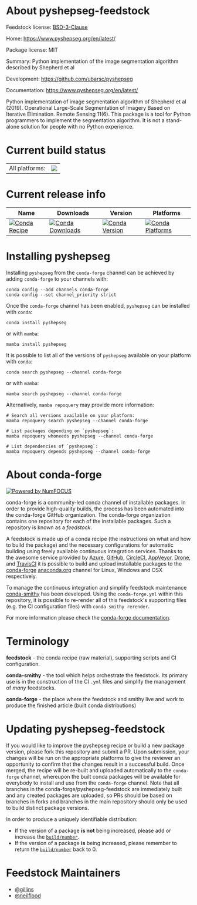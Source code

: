 About pyshepseg-feedstock
=========================

Feedstock license: [BSD-3-Clause](https://github.com/conda-forge/pyshepseg-feedstock/blob/main/LICENSE.txt)

Home: https://www.pyshepseg.org/en/latest/

Package license: MIT

Summary: Python implementation of the image segmentation algorithm described by Shepherd et al

Development: https://github.com/ubarsc/pyshepseg

Documentation: https://www.pyshepseg.org/en/latest/

Python implementation of image segmentation algorithm of Shepherd et al (2019).
Operational Large-Scale Segmentation of Imagery Based on Iterative Elimination. Remote Sensing 11(6).
This package is a tool for Python programmers to implement the segmentation algorithm.
It is not a stand-alone solution for people with no Python experience.


Current build status
====================


<table><tr><td>All platforms:</td>
    <td>
      <a href="https://dev.azure.com/conda-forge/feedstock-builds/_build/latest?definitionId=18533&branchName=main">
        <img src="https://dev.azure.com/conda-forge/feedstock-builds/_apis/build/status/pyshepseg-feedstock?branchName=main">
      </a>
    </td>
  </tr>
</table>

Current release info
====================

| Name | Downloads | Version | Platforms |
| --- | --- | --- | --- |
| [![Conda Recipe](https://img.shields.io/badge/recipe-pyshepseg-green.svg)](https://anaconda.org/conda-forge/pyshepseg) | [![Conda Downloads](https://img.shields.io/conda/dn/conda-forge/pyshepseg.svg)](https://anaconda.org/conda-forge/pyshepseg) | [![Conda Version](https://img.shields.io/conda/vn/conda-forge/pyshepseg.svg)](https://anaconda.org/conda-forge/pyshepseg) | [![Conda Platforms](https://img.shields.io/conda/pn/conda-forge/pyshepseg.svg)](https://anaconda.org/conda-forge/pyshepseg) |

Installing pyshepseg
====================

Installing `pyshepseg` from the `conda-forge` channel can be achieved by adding `conda-forge` to your channels with:

```
conda config --add channels conda-forge
conda config --set channel_priority strict
```

Once the `conda-forge` channel has been enabled, `pyshepseg` can be installed with `conda`:

```
conda install pyshepseg
```

or with `mamba`:

```
mamba install pyshepseg
```

It is possible to list all of the versions of `pyshepseg` available on your platform with `conda`:

```
conda search pyshepseg --channel conda-forge
```

or with `mamba`:

```
mamba search pyshepseg --channel conda-forge
```

Alternatively, `mamba repoquery` may provide more information:

```
# Search all versions available on your platform:
mamba repoquery search pyshepseg --channel conda-forge

# List packages depending on `pyshepseg`:
mamba repoquery whoneeds pyshepseg --channel conda-forge

# List dependencies of `pyshepseg`:
mamba repoquery depends pyshepseg --channel conda-forge
```


About conda-forge
=================

[![Powered by
NumFOCUS](https://img.shields.io/badge/powered%20by-NumFOCUS-orange.svg?style=flat&colorA=E1523D&colorB=007D8A)](https://numfocus.org)

conda-forge is a community-led conda channel of installable packages.
In order to provide high-quality builds, the process has been automated into the
conda-forge GitHub organization. The conda-forge organization contains one repository
for each of the installable packages. Such a repository is known as a *feedstock*.

A feedstock is made up of a conda recipe (the instructions on what and how to build
the package) and the necessary configurations for automatic building using freely
available continuous integration services. Thanks to the awesome service provided by
[Azure](https://azure.microsoft.com/en-us/services/devops/), [GitHub](https://github.com/),
[CircleCI](https://circleci.com/), [AppVeyor](https://www.appveyor.com/),
[Drone](https://cloud.drone.io/welcome), and [TravisCI](https://travis-ci.com/)
it is possible to build and upload installable packages to the
[conda-forge](https://anaconda.org/conda-forge) [anaconda.org](https://anaconda.org/)
channel for Linux, Windows and OSX respectively.

To manage the continuous integration and simplify feedstock maintenance
[conda-smithy](https://github.com/conda-forge/conda-smithy) has been developed.
Using the ``conda-forge.yml`` within this repository, it is possible to re-render all of
this feedstock's supporting files (e.g. the CI configuration files) with ``conda smithy rerender``.

For more information please check the [conda-forge documentation](https://conda-forge.org/docs/).

Terminology
===========

**feedstock** - the conda recipe (raw material), supporting scripts and CI configuration.

**conda-smithy** - the tool which helps orchestrate the feedstock.
                   Its primary use is in the construction of the CI ``.yml`` files
                   and simplify the management of *many* feedstocks.

**conda-forge** - the place where the feedstock and smithy live and work to
                  produce the finished article (built conda distributions)


Updating pyshepseg-feedstock
============================

If you would like to improve the pyshepseg recipe or build a new
package version, please fork this repository and submit a PR. Upon submission,
your changes will be run on the appropriate platforms to give the reviewer an
opportunity to confirm that the changes result in a successful build. Once
merged, the recipe will be re-built and uploaded automatically to the
`conda-forge` channel, whereupon the built conda packages will be available for
everybody to install and use from the `conda-forge` channel.
Note that all branches in the conda-forge/pyshepseg-feedstock are
immediately built and any created packages are uploaded, so PRs should be based
on branches in forks and branches in the main repository should only be used to
build distinct package versions.

In order to produce a uniquely identifiable distribution:
 * If the version of a package **is not** being increased, please add or increase
   the [``build/number``](https://docs.conda.io/projects/conda-build/en/latest/resources/define-metadata.html#build-number-and-string).
 * If the version of a package **is** being increased, please remember to return
   the [``build/number``](https://docs.conda.io/projects/conda-build/en/latest/resources/define-metadata.html#build-number-and-string)
   back to 0.

Feedstock Maintainers
=====================

* [@gillins](https://github.com/gillins/)
* [@neilflood](https://github.com/neilflood/)

